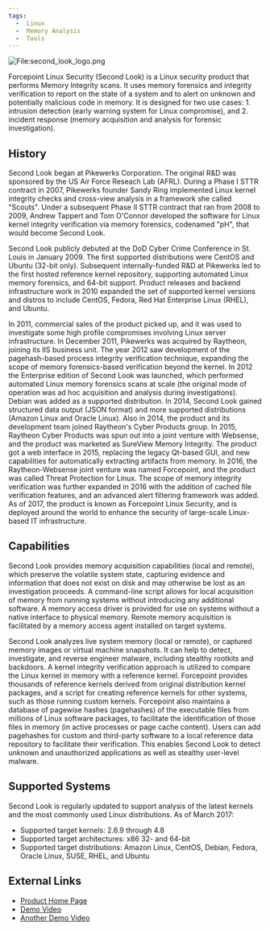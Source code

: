 ```yaml
---
tags:
  -  Linux
  -  Memory Analysis
  -  Tools
---
```

![<File:second_look_logo.png>](second_look_logo.png "File:second_look_logo.png")

Forcepoint Linux Security (Second Look) is a Linux security product that
performs Memory Integrity scans. It uses memory forensics and integrity
verification to report on the state of a system and to alert on unknown
and potentially malicious code in memory. It is designed for two use
cases: 1. intrusion detection (early warning system for Linux
compromise), and 2. incident response (memory acquisition and analysis
for forensic investigation).

## History

Second Look began at Pikewerks Corporation. The original R&D was
sponsored by the US Air Force Reseach Lab (AFRL). During a Phase I STTR
contract in 2007, Pikewerks founder Sandy Ring implemented Linux kernel
integrity checks and cross-view analysis in a framework she called
"Scouts". Under a subsequent Phase II STTR contract that ran from 2008
to 2009, Andrew Tappert and Tom O'Connor developed the software for
Linux kernel integrity verification via memory forensics, codenamed
"pH", that would become Second Look.

Second Look publicly debuted at the DoD Cyber Crime Conference in St.
Louis in January 2009. The first supported distributions were CentOS and
Ubuntu (32-bit only). Subsequent internally-funded R&D at Pikewerks led
to the first hosted reference kernel repository, supporting automated
Linux memory forensics, and 64-bit support. Product releases and backend
infrastructure work in 2010 expanded the set of supported kernel
versions and distros to include CentOS, Fedora, Red Hat Enterprise Linux
(RHEL), and Ubuntu.

In 2011, commercial sales of the product picked up, and it was used to
investigate some high profile compromises involving Linux server
infrastructure. In December 2011, Pikewerks was acquired by Raytheon,
joining its IIS business unit. The year 2012 saw development of the
pagehash-based process integrity verification technique, expanding the
scope of memory forensics-based verification beyond the kernel. In 2012
the Enterprise edition of Second Look was launched, which performed
automated Linux memory forensics scans at scale (the original mode of
operation was ad hoc acquisition and analysis during investigations).
Debian was added as a supported distribution. In 2014, Second Look
gained structured data output (JSON format) and more supported
distributions (Amazon Linux and Oracle Linux). Also in 2014, the product
and its development team joined Raytheon's Cyber Products group. In
2015, Raytheon Cyber Products was spun out into a joint venture with
Websense, and the product was marketed as SureView Memory Integrity. The
product got a web interface in 2015, replacing the legacy Qt-based GUI,
and new capabilities for automatically extracting artifacts from memory.
In 2016, the Raytheon-Websense joint venture was named Forcepoint, and
the product was called Threat Protection for Linux. The scope of memory
integrity verification was further expanded in 2016 with the addition of
cached file verification features, and an advanced alert filtering
framework was added. As of 2017, the product is known as Forcepoint
Linux Security, and is deployed around the world to enhance the security
of large-scale Linux-based IT infrastructure.

## Capabilities

Second Look provides memory acquisition capabilities (local and remote),
which preserve the volatile system state, capturing evidence and
information that does not exist on disk and may otherwise be lost as an
investigation proceeds. A command-line script allows for local
acquisition of memory from running systems without introducing any
additional software. A memory access driver is provided for use on
systems without a native interface to physical memory. Remote memory
acquisition is facilitated by a memory access agent installed on target
systems.

Second Look analyzes live system memory (local or remote), or captured
memory images or virtual machine snapshots. It can help to detect,
investigate, and reverse engineer malware, including stealthy rootkits
and backdoors. A kernel integrity verification approach is utilized to
compare the Linux kernel in memory with a reference kernel. Forcepoint
provides thousands of reference kernels derived from original
distribution kernel packages, and a script for creating reference
kernels for other systems, such as those running custom kernels.
Forcepoint also maintains a database of pagewise hashes (pagehashes) of
the executable files from millions of Linux software packages, to
facilitate the identification of those files in memory (in active
processes or page cache content). Users can add pagehashes for custom
and third-party software to a local reference data repository to
facilitate their verification. This enables Second Look to detect
unknown and unauthorized applications as well as stealthy user-level
malware.

## Supported Systems

Second Look is regularly updated to support analysis of the latest
kernels and the most commonly used Linux distributions. As of March
2017:

- Supported target kernels: 2.6.9 through 4.8
- Supported target architectures: x86 32- and 64-bit
- Supported target distributions: Amazon Linux, CentOS, Debian, Fedora,
  Oracle Linux, SUSE, RHEL, and Ubuntu

## External Links

- [Product Home
  Page](https://www.forcepoint.com/products)
- [Demo Video](https://www.youtube.com/watch?v=m3KbNsd2kvI)
- [Another Demo Video](https://www.youtube.com/watch?v=EIiNgiqr0s0)